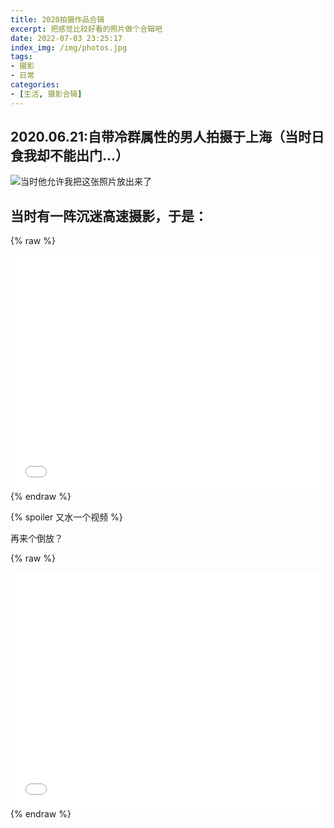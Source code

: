 ```yaml
---
title: 2020拍摄作品合辑
excerpt: 把感觉比较好看的照片做个合辑吧
date: 2022-07-03 23:25:17
index_img: /img/photos.jpg
tags:
- 摄影
- 日常
categories: 
- [生活, 摄影合辑]
---
```


## 2020.06.21:自带冷群属性的男人拍摄于上海（当时日食我却不能出门...）
![当时他允许我把这张照片放出来了](CE644648356A44865886240B737F2391.jpg)

## 当时有一阵沉迷高速摄影，于是：

{% raw %}
<div style="position: relative; width: 100%; height: 0; padding-bottom: 75%;">
<iframe src="//player.bilibili.com/player.html?aid=813031188&bvid=BV1534y1p7kV&cid=763057042&page=1" scrolling="no" border="0" frameborder="no" framespacing="0" allowfullscreen="true" style="position: absolute; width: 100%; height: 100%; Left: 0; top: 0;" ></iframe></div>
{% endraw %}

{% spoiler 又水一个视频 %}

再来个倒放？

{% raw %}
<div style="position: relative; width: 100%; height: 0; padding-bottom: 75%;">
<iframe src="//player.bilibili.com/player.html?aid=813031188&bvid=BV1534y1p7kV&cid=763062512&page=2" scrolling="no" border="0" frameborder="no" framespacing="0" allowfullscreen="true" style="position: absolute; width: 100%; height: 100%; Left: 0; top: 0;" ></iframe></div>
{% endraw %}
